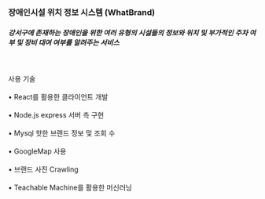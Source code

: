  <h3> 장애인시설 위치 정보 시스템 (WhatBrand)</h3>
 <h5>강서구에 존재하는 장애인을 위한 여러 유형의 시설들의 정보와 위치 및 부가적인 주차 여부 및 장비 대여 여부를 알려주는 서비스</h5>
</br><p>사용 기술</br></br>
• React를 활용한 클라이언트 개발 </br></br>
• Node.js express 서버 측 구현 </br></br>
• Mysql 핫한 브랜드 정보 및 조회 수 </br></br>
• GoogleMap 사용 </br></br>
• 브랜드 사진 Crawling</br></br>
• Teachable Machine를 활용한 머신러닝</br></br>
</p>
